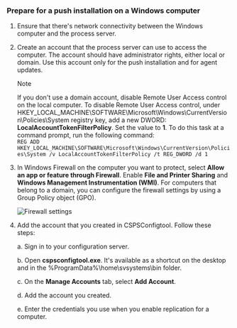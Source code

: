 ### Prepare for a push installation on a Windows computer

1. Ensure that there's network connectivity between the Windows computer and the process server.
1. Create an account that the process server can use to access the computer. The account should have administrator rights, either local or domain. Use this account only for the push installation and for agent updates.

   > [!NOTE]
   > If you don't use a domain account, disable Remote User Access control on the local computer. To disable Remote User Access control, under  HKEY_LOCAL_MACHINE\SOFTWARE\Microsoft\Windows\CurrentVersion\Policies\System registry key, add a new DWORD: **LocalAccountTokenFilterPolicy**. Set the value to **1**. To do this task at a command prompt, run the following command:  
   `REG ADD HKEY_LOCAL_MACHINE\SOFTWARE\Microsoft\Windows\CurrentVersion\Policies\System /v LocalAccountTokenFilterPolicy /t REG_DWORD /d 1`
   >
   >
1. In Windows Firewall on the computer you want to protect, select **Allow an app or feature through Firewall**. Enable **File and Printer Sharing** and **Windows Management Instrumentation (WMI)**. For computers that belong to a domain, you can configure the firewall settings by using a Group Policy object (GPO).

   ![Firewall settings](./media/site-recovery-prepare-push-install-mob-svc-win/mobility1.png)

1. Add the account that you created in CSPSConfigtool. Follow these steps:

    a. Sign in to your configuration server.

    b. Open **cspsconfigtool.exe**. It's available as a shortcut on the desktop and in the %ProgramData%\home\svsystems\bin folder.

    c. On the **Manage Accounts** tab, select **Add Account**.

    d. Add the account you created.

    e. Enter the credentials you use when you enable replication for a computer.
